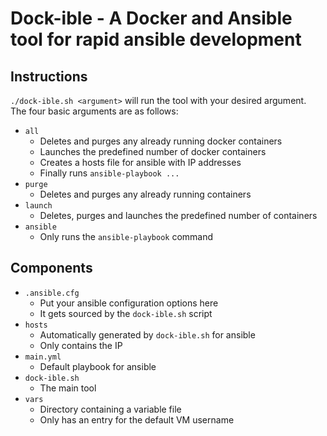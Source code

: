 # Dock-ible - A Docker and Ansible tool for rapid ansible development

## Instructions
`./dock-ible.sh <argument>` will run the tool with your desired argument.  
The four basic arguments are as follows:  
* `all`
  - Deletes and purges any already running docker containers  
  - Launches the predefined number of docker containers  
  - Creates a hosts file for ansible with IP addresses  
  - Finally runs `ansible-playbook ...`  
* `purge`
  - Deletes and purges any already running containers  
* `launch`
  - Deletes, purges and launches the predefined number of containers  
* `ansible`
  - Only runs the `ansible-playbook` command  

## Components
- `.ansible.cfg`
  - Put your ansible configuration options here  
  - It gets sourced by the `dock-ible.sh` script  
- `hosts`
  - Automatically generated by `dock-ible.sh` for ansible  
  - Only contains the IP  
- `main.yml`
  - Default playbook for ansible  
- `dock-ible.sh`
  - The main tool  
- `vars`
  - Directory containing a variable file  
  - Only has an entry for the default VM username  
